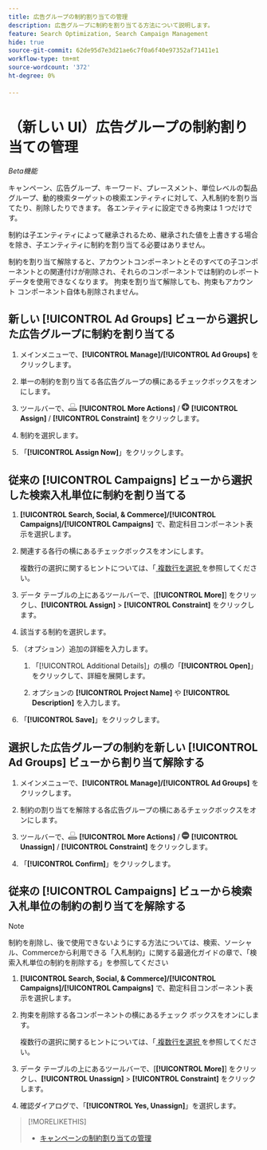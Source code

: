 ```yaml
---
title: 広告グループの制約割り当ての管理
description: 広告グループに制約を割り当てる方法について説明します。
feature: Search Optimization, Search Campaign Management
hide: true
source-git-commit: 62de95d7e3d21ae6c7f0a6f40e97352af71411e1
workflow-type: tm+mt
source-wordcount: '372'
ht-degree: 0%

---
```


# （新しい UI）広告グループの制約割り当ての管理

*Beta機能*

キャンペーン、広告グループ、キーワード、プレースメント、単位レベルの製品グループ、動的検索ターゲットの検索エンティティに対して、入札制約を割り当てたり、削除したりできます。 各エンティティに設定できる拘束は 1 つだけです。

制約は子エンティティによって継承されるため、継承された値を上書きする場合を除き、子エンティティに制約を割り当てる必要はありません。

制約を割り当て解除すると、アカウントコンポーネントとそのすべての子コンポーネントとの関連付けが削除され、それらのコンポーネントでは制約のレポートデータを使用できなくなります。 拘束を割り当て解除しても、拘束もアカウント コンポーネント自体も削除されません。

## 新しい [!UICONTROL Ad Groups] ビューから選択した広告グループに制約を割り当てる

1. メインメニューで、**[!UICONTROL Manage]/[!UICONTROL Ad Groups]** をクリックします。

1. 単一の制約を割り当てる各広告グループの横にあるチェックボックスをオンにします。

1. ツールバーで、![ その他のアクション ](/help/search-social-commerce/assets/more-actions.png " その他のアクション ") **[!UICONTROL More Actions]** / ![割り当て](/help/search-social-commerce/assets/assign.png "割り当て") **[!UICONTROL Assign]** / **[!UICONTROL Constraint]** をクリックします。

1. 制約を選択します。

1. 「**[!UICONTROL Assign Now]**」をクリックします。

## 従来の [!UICONTROL Campaigns] ビューから選択した検索入札単位に制約を割り当てる

1. **[!UICONTROL Search, Social, & Commerce]/[!UICONTROL Campaigns]/[!UICONTROL Campaigns]** で、勘定科目コンポーネント表示を選択します。

1. 関連する各行の横にあるチェックボックスをオンにします。

   複数行の選択に関するヒントについては、「[ 複数行を選択 ](/help/search-social-commerce/common-tasks/navigation-editing-selection/multiple-rows-select.md) を参照してください。

1. データ テーブルの上にあるツールバーで、[**[!UICONTROL More]**] をクリックし、**[!UICONTROL Assign]** > **[!UICONTROL Constraint]** をクリックします。

1. 該当する制約を選択します。

1. （オプション）追加の詳細を入力します。

   1. 「[!UICONTROL Additional Details]」の横の「**[!UICONTROL Open]**」をクリックして、詳細を展開します。

   1. オプションの **[!UICONTROL Project Name]** や **[!UICONTROL Description]** を入力します。

1. 「**[!UICONTROL Save]**」をクリックします。

## 選択した広告グループの制約を新しい [!UICONTROL Ad Groups] ビューから割り当て解除する

1. メインメニューで、**[!UICONTROL Manage]/[!UICONTROL Ad Groups]** をクリックします。

1. 制約の割り当てを解除する各広告グループの横にあるチェックボックスをオンにします。

1. ツールバーで、![ その他のアクション ](/help/search-social-commerce/assets/more-actions.png " その他のアクション ") **[!UICONTROL More Actions]** / ![割り当て](/help/search-social-commerce/assets/unassign.png "割り当て解除") **[!UICONTROL Unassign]** / **[!UICONTROL Constraint]** をクリックします。

1. 「**[!UICONTROL Confirm]**」をクリックします。

## 従来の [!UICONTROL Campaigns] ビューから検索入札単位の制約の割り当てを解除する

>[!NOTE]
>
>制約を削除し、後で使用できないようにする方法については、検索、ソーシャル、Commerceから利用できる「入札制約」に関する最適化ガイドの章で、「検索入札単位の制約を削除する」を参照してください <!-- verify convention for referencing Optimization Guide here -->

1. **[!UICONTROL Search, Social, & Commerce]/[!UICONTROL Campaigns]/[!UICONTROL Campaigns]** で、勘定科目コンポーネント表示を選択します。

1. 拘束を削除する各コンポーネントの横にあるチェック ボックスをオンにします。

   複数行の選択に関するヒントについては、「[ 複数行を選択 ](/help/search-social-commerce/common-tasks/navigation-editing-selection/multiple-rows-select.md) を参照してください。

1. データ テーブルの上にあるツールバーで、[**[!UICONTROL More]**] をクリックし、**[!UICONTROL Unassign]** > **[!UICONTROL Constraint]** をクリックします。

1. 確認ダイアログで、「**[!UICONTROL Yes, Unassign]**」を選択します。

>[!MORELIKETHIS]
>
>* [ キャンペーンの制約割り当ての管理 ](/help/search-social-commerce/new-ui/manage/campaigns/campaign-constraint-assignments-manage.md)
